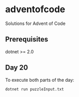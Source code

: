 # adventofcode
Solutions for Advent of Code

## Prerequisites

dotnet >= 2.0

## Day 20

To execute both parts of the day:

```
dotnet run puzzleInput.txt
```
